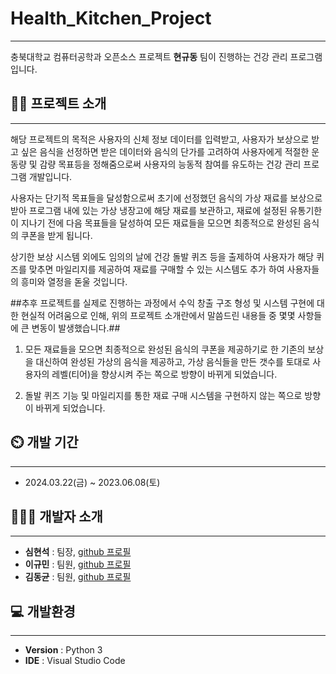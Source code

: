 # Health_Kitchen_Project
---
충북대학교 컴퓨터공학과 오픈소스 프로젝트 __현규동__ 팀이 진행하는 건강 관리 프로그램입니다.
## 👨‍🏫 프로젝트 소개
---
해당 프로젝트의 목적은 사용자의 신체 정보 데이터를 입력받고, 사용자가 보상으로 받고 싶은 음식을 선정하면 받은 데이터와 음식의 단가를 고려하여 사용자에게 적절한 운동량 및 감량 목표등을 정해줌으로써 사용자의 능동적 참여를 유도하는 건강 관리 프로그램 개발입니다.

사용자는 단기적 목표들을 달성함으로써 초기에 선정했던 음식의 가상 재료를 보상으로 받아 프로그램 내에 있는 가상 냉장고에 해당 재료를 보관하고, 재료에 설정된 유통기한이 지나기 전에 다음 목표들을 달성하여 모든 재료들을 모으면 최종적으로 완성된 음식의 쿠폰을 받게 됩니다.

상기한 보상 시스템 외에도 임의의 날에 건강 돌발 퀴즈 등을 출제하여 사용자가 해당 퀴즈를 맞추면 마일리지를 제공하여 재료를 구매할 수 있는 시스템도 추가 하여 사용자들의 흥미와 열정을 돋울 것입니다.

##추후 프로젝트를 실제로 진행하는 과정에서 수익 창출 구조 형성 및 시스템 구현에 대한 현실적 어려움으로 인해, 위의 프로젝트 소개란에서 말씀드린 내용들 중 몇몇 사항들에 큰 변동이 발생했습니다.##

1. 모든 재료들을 모으면 최종적으로 완성된 음식의 쿠폰을 제공하기로 한 기존의 보상을 대신하여 완성된 가상의 음식을 제공하고, 가상 음식들을 만든 갯수를 토대로 사용자의 레벨(티어)을 향상시켜 주는 쪽으로 방향이 바뀌게 되었습니다.

2. 돌발 퀴즈 기능 및 마일리지를 통한 재료 구매 시스템을 구현하지 않는 쪽으로 방향이 바뀌게 되었습니다.


## ⏲️ 개발 기간
--- 
* 2024.03.22(금) ~ 2023.06.08(토)
  
## 🧑‍🤝‍🧑 개발자 소개 
---
- **심현석** : 팀장, [github 프로필](https://github.com/sst7050)
- **이규민** : 팀원, [github 프로필](https://github.com/cOcOa-aa)
- **김동균** : 팀원, [github 프로필](https://github.com/gimbab2002)

## 💻 개발환경
---
- **Version** : Python 3
- **IDE** : Visual Studio Code
